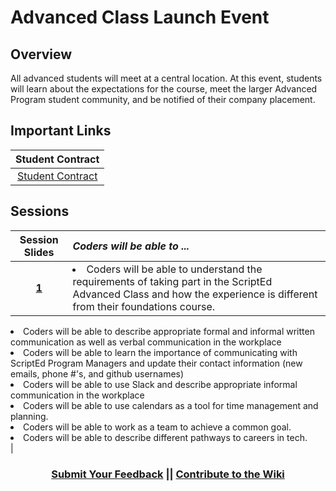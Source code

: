 # Advanced Class Launch Event 

## Overview
All advanced students will meet at a central location. At this event, students will learn about the expectations for the course, meet the larger Advanced Program student community, and be notified of their company placement.

## Important Links
| Student Contract | 
|:-------:|
|[Student Contract]() |  

## Sessions 
|Session Slides|*Coders will be able to ...*|
|:-------:|:-------|
|[**1**]()|<li> Coders will be able to understand the requirements of taking part in the ScriptEd Advanced Class and how the experience is different from their foundations course.</li> 
<li>Coders will be able to describe appropriate formal and informal written communication as well as verbal communication in the workplace</li>
<li>Coders will be able to learn the importance of communicating with ScriptEd Program Managers and update their contact information (new emails, phone #'s, and github usernames)</li>
<li>Coders will be able to use Slack and describe appropriate informal communication in the workplace</li>
<li>Coders will be able to use calendars as a tool for time management and planning.</li>
<li>Coders will be able to work as a team to achieve a common goal.</li>
<li>Coders will be able to describe different pathways to careers in tech. </li>|

<h3 align="center"><a href="https://docs.google.com/forms/d/e/1FAIpQLSdmoYjRk6tqJHI5Y1ELjOZ7tiYj58dmoIBEeUaXK5ciIdljIg/viewform">Submit Your Feedback</a> || <a href="https://github.com/ScriptEdcurriculum/curriculum17-18/wiki/2.-Advanced#unit-0-review">Contribute to the Wiki</a></h3>
